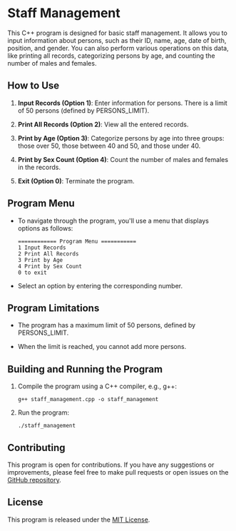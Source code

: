 
# Staff Management 

This C++ program is designed for basic staff management. It allows you to input information about persons, such as their ID, name, age, date of birth, position, and gender. You can also perform various operations on this data, like printing all records, categorizing persons by age, and counting the number of males and females.

## How to Use

1. **Input Records (Option 1)**: Enter information for persons. There is a limit of 50 persons (defined by PERSONS_LIMIT).

2. **Print All Records (Option 2)**: View all the entered records.

3. **Print by Age (Option 3)**: Categorize persons by age into three groups: those over 50, those between 40 and 50, and those under 40.

4. **Print by Sex Count (Option 4)**: Count the number of males and females in the records.

5. **Exit (Option 0)**: Terminate the program.

## Program Menu

- To navigate through the program, you'll use a menu that displays options as follows:

    ```
    ============ Program Menu ===========
    1 Input Records
    2 Print All Records
    3 Print by Age
    4 Print by Sex Count
    0 to exit
    ```

- Select an option by entering the corresponding number. 

## Program Limitations

- The program has a maximum limit of 50 persons, defined by PERSONS_LIMIT.

- When the limit is reached, you cannot add more persons.

## Building and Running the Program

1. Compile the program using a C++ compiler, e.g., g++:

    ```shell
    g++ staff_management.cpp -o staff_management
    ```

2. Run the program:

    ```shell
    ./staff_management
    ```

## Contributing

This program is open for contributions. If you have any suggestions or improvements, please feel free to make pull requests or open issues on the [GitHub repository](https://github.com/swetamishra123/Staff-Management-cpp).

## License

This program is released under the [MIT License](LICENSE).
